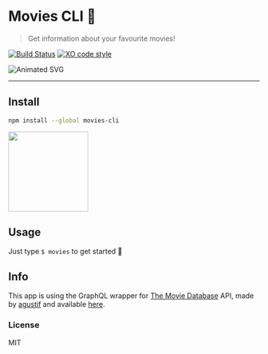 # Movies CLI 🎥

> Get information about your favourite movies!

[![Build Status](https://travis-ci.org/xxczaki/movies-cli.svg?branch=master)](https://travis-ci.org/xxczaki/movies-cli) 
[![XO code style](https://img.shields.io/badge/code_style-XO-5ed9c7.svg)](https://github.com/xojs/xo) 

![Animated SVG](https://rawcdn.githack.com/xxczaki/movies-cli/master/movies.svg)

---

## Install
```bash
npm install --global movies-cli
```

<a href="https://www.patreon.com/akepinski">
	<img src="https://c5.patreon.com/external/logo/become_a_patron_button@2x.png" width="160">
</a>

## Usage

Just type `$ movies` to get started :unicorn:

## Info

This app is using the GraphQL wrapper for [The Movie Database](https://www.themoviedb.org/) API, made by [agustif](https://github.com/agustif) and available [here](https://movie-database-graphql-qwqnwstigc.now.sh/graphiql).

### License

MIT
